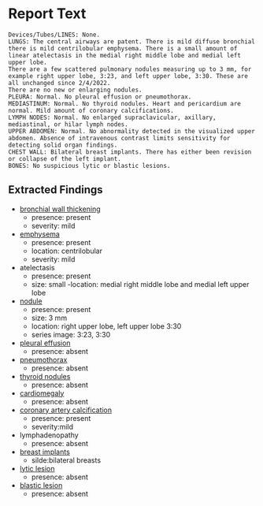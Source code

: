 # Report Text

```text
Devices/Tubes/LINES: None.
LUNGS: The central airways are patent. There is mild diffuse bronchial there is mild centrilobular emphysema. There is a small amount of linear atelectasis in the medial right middle lobe and medial left upper lobe.
There are a few scattered pulmonary nodules measuring up to 3 mm, for example right upper lobe, 3:23, and left upper lobe, 3:30. These are all unchanged since 2/4/2022.
There are no new or enlarging nodules.
PLEURA: Normal. No pleural effusion or pneumothorax.
MEDIASTINUM: Normal. No thyroid nodules. Heart and pericardium are normal. Mild amount of coronary calcifications.
LYMPH NODES: Normal. No enlarged supraclavicular, axillary, mediastinal, or hilar lymph nodes.
UPPER ABDOMEN: Normal. No abnormality detected in the visualized upper abdomen. Absence of intravenous contrast limits sensitivity for detecting solid organ findings.
CHEST WALL: Bilateral breast implants. There has either been revision or collapse of the left implant.
BONES: No suspicious lytic or blastic lesions.
```

## Extracted Findings  

- [bronchial wall thickening](../../definitions/hood/bronchial-wall-thickening.md)
  - presence: present
  - severity: mild
- [emphysema](../../definitions/hood/emphysema.md)
  - presence: present
  - location: centrilobular
  - severity: mild
- atelectasis  
  - presence: present
  - size: small
  -location: medial right middle lobe and medial left upper lobe
- [nodule](../../definitions/hood/pulmonary-nodule.md)
  - presence: present
  - size: 3 mm
  - location: right upper lobe, left upper lobe 3:30
  - series image: 3:23, 3:30
- [pleural effusion](../../definitions/hood/pleural-effusion.md)
  - presence: absent  
- [pneumothorax](../../definitions/hood/pneumothorax.md)
  - presence: absent  
- [thyroid nodules](../../definitions/hood/thyroid-nodule.md)
  - presence: absent  
- [cardiomegaly](../../definitions/upmedic/Cardiomegaly.cde.md)
  - presence: absent
- [coronary artery calcification](../../definitions/nuance/coronary_artery_calcification.json)
  - presence: present
  - severity:mild
- lymphadenopathy  
  - presence: absent
- [breast implants](../../definitions/hood/breast-implant.md)
  - silde:bilateral breasts
- [lytic lesion](../../definitions/hood/lytic-lesion.md)
  - presence: absent
- [blastic lesion](../../definitions/locations/bone_lesions_locations.txt)
  - presence: absent
